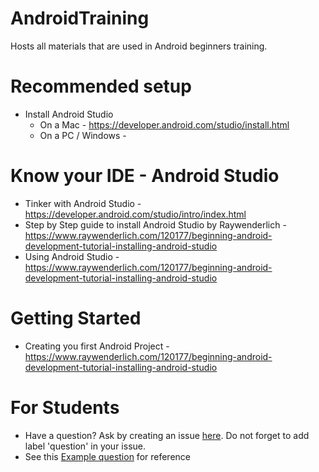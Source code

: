 # AndroidTraining

Hosts all materials that are used in Android beginners training.

# Recommended setup

* Install Android Studio
  * On a Mac - https://developer.android.com/studio/install.html
  * On a PC / Windows -

# Know your IDE - Android Studio
* Tinker with Android Studio - https://developer.android.com/studio/intro/index.html
* Step by Step guide to install Android Studio by Raywenderlich - https://www.raywenderlich.com/120177/beginning-android-development-tutorial-installing-android-studio
* Using Android Studio - https://www.raywenderlich.com/120177/beginning-android-development-tutorial-installing-android-studio

# Getting Started

* Creating you first Android Project - https://www.raywenderlich.com/120177/beginning-android-development-tutorial-installing-android-studio


# For Students

* Have a question? Ask by creating an issue [here](https://github.com/bharath2020/AndroidTraining/issues). Do not forget to add label 'question' in your issue.
* See this [Example question](https://github.com/bharath2020/AndroidTraining/issues/1) for reference
